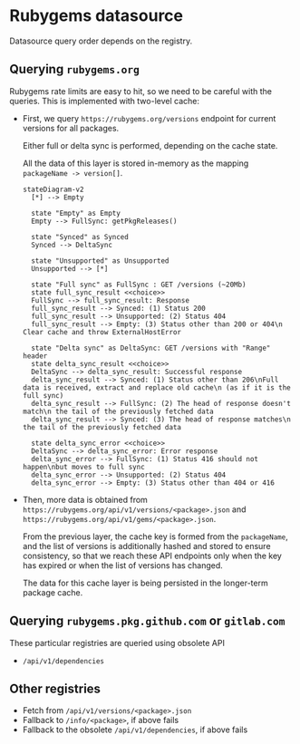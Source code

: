 # Rubygems datasource

Datasource query order depends on the registry.

## Querying `rubygems.org`

Rubygems rate limits are easy to hit, so we need to be careful with the queries.
This is implemented with two-level cache:

-   First, we query `https://rubygems.org/versions` endpoint for current versions for all packages.

    Either full or delta sync is performed, depending on the cache state.

    All the data of this layer is stored in-memory as the mapping `packageName -> version[]`.

    ```mermaid
    stateDiagram-v2
      [*] --> Empty

      state "Empty" as Empty
      Empty --> FullSync: getPkgReleases()

      state "Synced" as Synced
      Synced --> DeltaSync

      state "Unsupported" as Unsupported
      Unsupported --> [*]

      state "Full sync" as FullSync : GET /versions (~20Mb)
      state full_sync_result <<choice>>
      FullSync --> full_sync_result: Response
      full_sync_result --> Synced: (1) Status 200
      full_sync_result --> Unsupported: (2) Status 404
      full_sync_result --> Empty: (3) Status other than 200 or 404\n Clear cache and throw ExternalHostError

      state "Delta sync" as DeltaSync: GET /versions with "Range" header
      state delta_sync_result <<choice>>
      DeltaSync --> delta_sync_result: Successful response
      delta_sync_result --> Synced: (1) Status other than 206\nFull data is received, extract and replace old cache\n (as if it is the full sync)
      delta_sync_result --> FullSync: (2) The head of response doesn't match\n the tail of the previously fetched data
      delta_sync_result --> Synced: (3) The head of response matches\n the tail of the previously fetched data

      state delta_sync_error <<choice>>
      DeltaSync --> delta_sync_error: Error response
      delta_sync_error --> FullSync: (1) Status 416 should not happen\nbut moves to full sync
      delta_sync_error --> Unsupported: (2) Status 404
      delta_sync_error --> Empty: (3) Status other than 404 or 416
    ```

-   Then, more data is obtained from `https://rubygems.org/api/v1/versions/<package>.json` and `https://rubygems.org/api/v1/gems/<package>.json`.

    From the previous layer, the cache key is formed from the `packageName`, and the list of versions is additionally hashed and stored to ensure consistency, so that we reach these API endpoints only when the key has expired or when the list of versions has changed.

    The data for this cache layer is being persisted in the longer-term package cache.

## Querying `rubygems.pkg.github.com` or `gitlab.com`

These particular registries are queried using obsolete API

-   `/api/v1/dependencies`

## Other registries

-   Fetch from `/api/v1/versions/<package>.json`
-   Fallback to `/info/<package>`, if above fails
-   Fallback to the obsolete `/api/v1/dependencies`, if above fails
